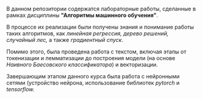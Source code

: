 В данном репозитории содержатся лабораторные работы, сделанные в рамках дисциплины <b>"Алгоритмы машинного обучения"</b>.

В процессе их реализации были получены знания и понимание работы таких алгоритмов, как <i>линейная регрессия, дерево решений, случайный лес,</i> а также <i>градиентный спуск</i>.

Помимо этого, была проведена работа с текстом, включая этапы от токенизации и лемматизации до построения модели (на основе <i>Наивного Баесовского классификатора</i>) и векторизации.

Завершающим этапом данного курса была работа с нейронными сетями (устройство нейрона, использование библиотек <i>pytorch</i> и <i>tensorflow<i>.
